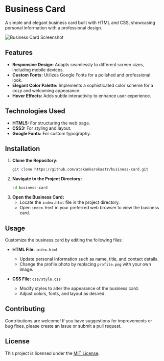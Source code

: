 # Business Card

A simple and elegant business card built with HTML and CSS, showcasing personal information with a professional design.

![Business Card Screenshot](./screenshot.png)

## Features

- **Responsive Design:** Adapts seamlessly to different screen sizes, including mobile devices.
- **Custom Fonts:** Utilizes Google Fonts for a polished and professional look.
- **Elegant Color Palette:** Implements a sophisticated color scheme for a cozy and welcoming appearance.
- **Hover Effects:** Adds subtle interactivity to enhance user experience.

## Technologies Used

- **HTML5:** For structuring the web page.
- **CSS3:** For styling and layout.
- **Google Fonts:** For custom typography.

## Installation

1. **Clone the Repository:**
   ```bash
   git clone https://github.com/atakankarakastr/business-card.git
   ```
2. **Navigate to the Project Directory:**
   ```bash
   cd business-card
   ```
3. **Open the Business Card:**
   - Locate the `index.html` file in the project directory.
   - Open `index.html` in your preferred web browser to view the business card.

## Usage

Customize the business card by editing the following files:

- **HTML File:** `index.html`
  - Update personal information such as name, title, and contact details.
  - Change the profile photo by replacing `profile.png` with your own image.

- **CSS File:** `css/style.css`
  - Modify styles to alter the appearance of the business card.
  - Adjust colors, fonts, and layout as desired.

## Contributing

Contributions are welcome! If you have suggestions for improvements or bug fixes, please create an issue or submit a pull request.

## License

This project is licensed under the [MIT License](LICENSE).